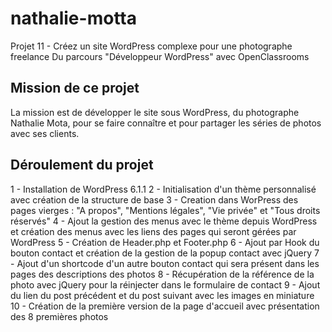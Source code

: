 # nathalie-motta

Projet 11 - Créez un site WordPress complexe pour une photographe freelance
Du parcours "Développeur WordPress" avec OpenClassrooms

## Mission de ce projet

La mission est de développer le site sous WordPress, du photographe Nathalie Mota, pour se faire connaître et pour partager les séries de photos avec ses clients.

## Déroulement du projet

1 - Installation de WordPress 6.1.1
2 - Initialisation d'un thème personnalisé avec création de la structure de base
3 - Creation dans WorPress des pages vierges : "A propos", "Mentions légales", "Vie privée" et "Tous droits réservés"
4 - Ajout la gestion des menus avec le thème depuis WordPress et création des menus avec les liens des pages qui seront gérées par WordPress
5 - Création de Header.php et Footer.php
6 - Ajout par Hook du bouton contact et création de la gestion de la popup contact avec jQuery
7 - Ajout d'un shortcode d'un autre bouton contact qui sera présent dans les pages des descriptions des photos
8 - Récupération de la référence de la photo avec jQuery pour la réinjecter dans le formulaire de contact
9 - Ajout du lien du post précédent et du post suivant avec les images en miniature
10 - Création de la première version de la page d'accueil avec présentation des 8 premières photos
